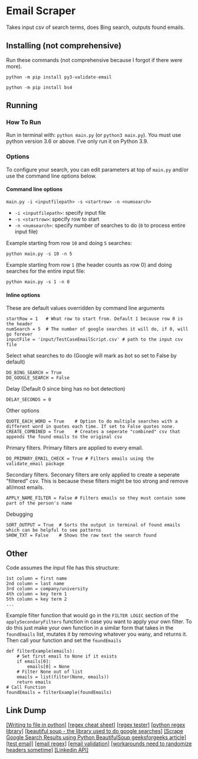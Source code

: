 # Email Scraper

Takes input csv of search terms, does Bing search, outputs found emails.

## Installing (not comprehensive)

Run these commands (not comprehensive because I forgot if there were more).

`python -m pip install py3-validate-email`

`python -m pip install bs4`

## Running

### How To Run

Run in terminal with: `python main.py` (or `python3 main.py`). 
You must use python version 3.6 or above. 
I've only run it on Python 3.9.

### Options

To configure your search, you can edit parameters at top of `main.py` and/or use the command line options below.

#### Command line options

`main.py -i <inputfilepath> -s <startrow> -n <numsearch>`

- `-i <inputfilepath>`: specify input file
- `-s <startrow>`: specify row to start
- `-n <numsearch>`: specify number of searches to do (`0` to process entire input file)

Example starting from row `10` and doing `5` searches:

`python main.py -s 10 -n 5`

Example starting from row `1` (the header counts as row 0) and doing searches for the entire input file:

`python main.py -s 1 -n 0`

#### Inline options


These are default values overridden by command line arguments
```
startRow = 1   # What row to start from. Default 1 because row 0 is the header
numSearch = 5  # The number of google searches it will do, if 0, will go forever
inputFile = 'input/TestCaseEmailScript.csv' # path to the input csv file
```

Select what searches to do (Google will mark as bot so set to False by default)
```
DO_BING_SEARCH = True
DO_GOOGLE_SEARCH = False
```

Delay (Default 0 since bing has no bot detection)
```
DELAY_SECONDS = 0
```

Other options
```
QUOTE_EACH_WORD = True    # Option to do multiple searches with a different word in quotes each time. If set to False quotes none.
CREATE_COMBINED = True    # Creates a seperate "combined" csv that appends the found emails to the original csv
```

Primary filters. Primary filters are applied to every email.
```
DO_PRIMARY_EMAIL_CHECK = True # Filters emails using the validate_email package
```

Secondary filters. Seconary filters are only applied to create a seperate "filtered" csv. This is because these filters might be too strong and remove all/most emails.
```
APPLY_NAME_FILTER = False # Filters emails so they must contain some part of the person's name
```

Debugging
```
SORT_OUTPUT = True  # Sorts the output in terminal of found emails which can be helpful to see patterns
SHOW_TXT = False    # Shows the raw text the search found
```

## Other

Code assumes the input file has this structure:

```
1st column = first name
2nd column = last name
3rd column = company/university
4th column = key term 1
5th column = key term 2
...
```

Example filter function that would go in the `FILTER LOGIC` section of the `applySecondaryFilters` function in case you want to apply your own filter. To do this just make your own function in a similar form that takes in the `foundEmails` list, mutates it by removing whatever you wany, and returns it. Then call your function and set the `foundEmails`
```
def filterExample(emails):
    # Set first email to None if it exists
    if emails[0]:
        emails[0] = None
    # Filter None out of list
    emails = list(filter(None, emails))
    return emails
# Call Function
foundEmails = filterExample(foundEmails)
```

## Link Dump

[[Writing to file in python]](https://www.w3schools.com/python/python_file_write.asp)
[[regex cheat sheet]](https://cheatography.com/davechild/cheat-sheets/regular-expressions/)
[[regex tester]](https://regex101.com/r/BpnZWY/1/)
[[python regex library]](https://docs.python.org/3/library/re.html)
[[beautiful soup - the library used to do google searches]](https://www.crummy.com/software/BeautifulSoup/bs4/doc/)
[[Scrape Google Search Results using Python BeautifulSoup geeksforgeeks article]](https://www.geeksforgeeks.org/scrape-google-search-results-using-python-beautifulsoup/)
[[test email]](https://gist.github.com/cjaoude/fd9910626629b53c4d25)
[[email regex]](https://emailregex.com/)
[[email validation]](https://github.com/karolyi/py3-validate-email)
[[workarounds need to randomize headers sometime]](https://pknerd.medium.com/5-strategies-to-write-unblock-able-web-scrapers-in-python-5e40c147bdaf)
[[Linkedin API]](https://docs.microsoft.com/en-us/linkedin/)
